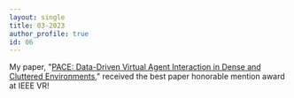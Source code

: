 ```yaml
---
layout: single
title: 03-2023
author_profile: true
id: 06
---
```

My paper, "[PACE: Data-Driven Virtual Agent Interaction in Dense and Cluttered Environments](https://arxiv.org/abs/2303.14255)," received the best paper honorable mention award at IEEE VR!
